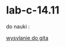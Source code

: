 # lab-c-14.11
do nauki :

[wysylanie do gita](http://java-programowanie.pl/podstawy/narzedzia-programisty/przesylanie-projektu-na-github/)

